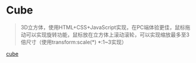 # Cube  
> 3D立方体，使用HTML+CSS+JavaScript实现，在PC端体验更佳，鼠标拖动可以实现旋转功能，鼠标放在立方体上滚动滚轮，可以实现缩放最多至3倍尺寸（使用transform:scale(*) *:1~3实现）  

[cube](https://nirvanaborn.github.io/cube/)